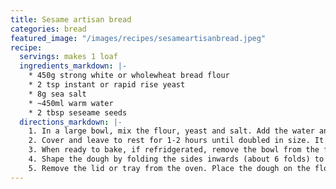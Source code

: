 ```yaml
---
title: Sesame artisan bread
categories: bread
featured_image: "/images/recipes/sesameartisanbread.jpeg"
recipe:
  servings: makes 1 loaf
  ingredients_markdown: |-
    * 450g strong white or wholewheat bread flour
    * 2 tsp instant or rapid rise yeast
    * 8g sea salt
    * ~450ml warm water
    * 2 tbsp seseame seeds
  directions_markdown: |-
    1. In a large bowl, mix the flour, yeast and salt. Add the water and mix until all the flour is incorporated. The dough should be wet and not kneadable. Adjust with more water or flour if needed.
    2. Cover and leave to rest for 1-2 hours until doubled in size. It should be wobbly with bubbles on top. Perform a stretch and fold with at least 6 folds. Leave to rest for another 2-4 hours. At this stage, you can either bake immediately or refrigerate for up to 3 days for flavour development.
    3. When ready to bake, if refridgerated, remove the bowl from the fridge for an hour before baking. Preheat to 220°C, for 30 minutes prior to baking. Place lid of the baking dish or a baking tray in the oven to preheat.
    4. Shape the dough by folding the sides inwards (about 6 folds) to roughly form a round shape.
    5. Remove the lid or tray from the oven. Place the dough on the floured lid. Cut 3 or 4 slashes into the dough to allow the air to escape. Top with sesame seeds. Place the dish on top. Alternatively, place on a lined baking tray and pour water in a tray at the base of the oven to create steam. Bake 1 hour covered, then 10 minutes uncovered at 180°C or until deep golden and crispy. Cool on wire rack before slicing.
---
```

